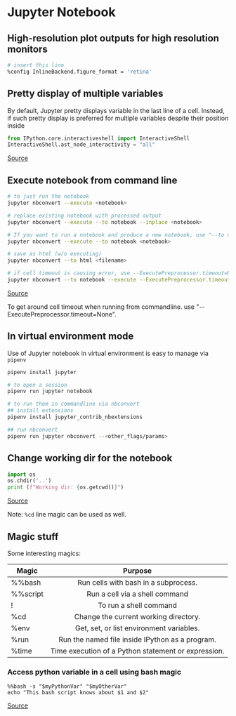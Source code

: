 # Jupyter Notebook

## High-resolution plot outputs for high resolution monitors

```sh
# insert this line
%config InlineBackend.figure_format = 'retina'
```


## Pretty display of multiple variables

By default, Jupyter pretty displays variable in the last line of a cell. Instead, if such pretty display is preferred for multiple variables despite their position inside

```py
from IPython.core.interactiveshell import InteractiveShell
InteractiveShell.ast_node_interactivity = "all"
```

[Source](https://www.dataquest.io/blog/jupyter-notebook-tips-tricks-shortcuts/)


## Execute notebook from command line

```sh
# to just run the notebook
jupyter nbconvert --execute <notebook>

# replace existing notebook with processed output
jupyter nbconvert --execute --to notebook --inplace <notebook>

# If you want to run a notebook and produce a new notebook, use "--to notebook"
jupyter nbconvert --execute --to notebook <notebook>

# save as html (w/o executing)
jupyter nbconvert --to html <filename>

# if cell timeout is causing error, use --ExecutePreprocessor.timeout=None
jupyter nbconvert --to notebook --execute --ExecutePreprocessor.timeout=None --inplace <filename>
```

[Source](https://stackoverflow.com/a/35572827/3998252)

To get around cell timeout when running from commandline. use "--ExecutePreprocessor.timeout=None".


## In virtual environment mode

Use of Jupyter notebook in virtual environment is easy to manage via `pipenv`

```sh
pipenv install jupyter

# to open a session
pipenv run jupyter notebook

# to run them in commandline via nbconvert
## install extensions
pipenv install jupyter_contrib_nbextensions

## run nbconvert
pipenv run jupyter nbconvert --<other_flags/params>
```


## Change working dir for the notebook

```py
import os
os.chdir('..')
print (f"Working dir: {os.getcwd()}")
```

[Source](https://stackoverflow.com/a/35665295/3998252)

Note: `%cd` line magic can be used as well.

## Magic stuff

Some interesting magics:

| Magic    |                       Purpose                       |
| -------- | :-------------------------------------------------: |
| %%bash   |        Run cells with bash in a subprocess.         |
| %%script |           Run a cell via a shell command            |
| !      |        To run a shell command        |
| %cd      |        Change the current working directory.        |
| %env     |      Get, set, or list environment variables.       |
| %run     |   Run the named file inside IPython as a program.   |
| %time    | Time execution of a Python statement or expression. |


### Access python variable in a cell using bash magic

```
%%bash -s "$myPythonVar" "$myOtherVar"
echo "This bash script knows about $1 and $2"
```

[Source](https://stackoverflow.com/a/19674648/3998252)

